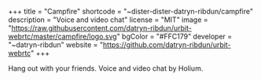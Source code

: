 +++
title = "Campfire"
shortcode = "~dister-dister-datryn-ribdun/campfire"
description = "Voice and video chat"
license = "MIT"
image = "https://raw.githubusercontent.com/datryn-ribdun/urbit-webrtc/master/campfire/logo.svg"
bgColor = "#FFC179"
developer = "~datryn-ribdun"
website = "https://github.com/datryn-ribdun/urbit-webrtc"
+++

Hang out with your friends. Voice and video chat by Holium.
